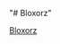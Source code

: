 "# Bloxorz"

<a href="https://play.google.com/store/apps/details?id=axxel.bloxorz" title="link to Bloxorz">Bloxorz</a>